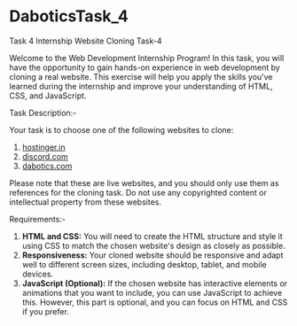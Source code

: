 # DaboticsTask_4
Task 4
Internship Website Cloning Task-4

Welcome to the Web Development Internship Program! In this task, you will have the
opportunity to gain hands-on experience in web development by cloning a real website. This
exercise will help you apply the skills you've learned during the internship and improve your
understanding of HTML, CSS, and JavaScript.

Task Description:-

Your task is to choose one of the following websites to clone:
1. [hostinger.in](https://www.hostinger.in)
2. [discord.com](https://www.discord.com)
3. [dabotics.com](https://www.dabotics.com)

Please note that these are live websites, and you should only use them as references for the
cloning task. Do not use any copyrighted content or intellectual property from these websites.

Requirements:-

1. **HTML and CSS:** You will need to create the HTML structure and style it using CSS to
match the chosen website's design as closely as possible.
2. **Responsiveness:** Your cloned website should be responsive and adapt well to different
screen sizes, including desktop, tablet, and mobile devices.
3. **JavaScript (Optional):** If the chosen website has interactive elements or animations that
you want to include, you can use JavaScript to achieve this. However, this part is optional, and
you can focus on HTML and CSS if you prefer.
